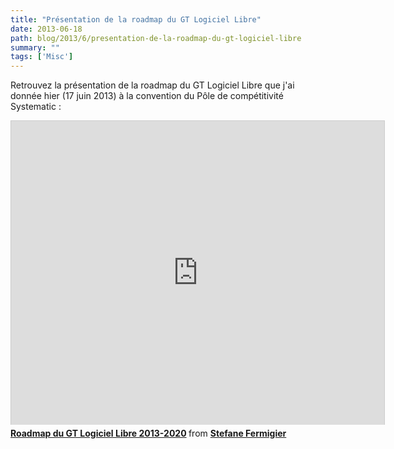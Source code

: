 ```yaml
---
title: "Présentation de la roadmap du GT Logiciel Libre"
date: 2013-06-18
path: blog/2013/6/presentation-de-la-roadmap-du-gt-logiciel-libre
summary: ""
tags: ['Misc']
---
```


Retrouvez la présentation de la roadmap du GT Logiciel Libre que j'ai donnée hier (17 juin 2013) à la convention du Pôle de compétitivité Systematic :

<iframe src="http://www.slideshare.net/slideshow/embed_code/23138876" width="597" height="486" frameborder="0" marginwidth="0" marginheight="0" scrolling="no" style="border:1px solid #CCC;border-width:1px 1px 0;margin-bottom:5px" allowfullscreen webkitallowfullscreen mozallowfullscreen> </iframe> <div style="margin-bottom:5px"> <strong> <a href="http://www.slideshare.net/sfermigier/roadmap-du-gt-logiciel-libre" title="Roadmap du GT Logiciel Libre 2013-2020" target="_blank">Roadmap du GT Logiciel Libre 2013-2020</a> </strong> from <strong><a href="http://www.slideshare.net/sfermigier" target="_blank">Stefane Fermigier</a></strong> </div>
